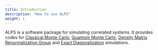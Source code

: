 ```yaml
---
title: Introduction
description: "How to use ALPS"
weight: 1
---
```


ALPS is a software package for simulating correlated systems. 
It provides codes for [Classical Monte Carlo](mc), [Quantum Monte Carlo](qmc), [Density Matrix Renormalization Group](dmrg) and [Exact Diagonalization](ed) simulations.

